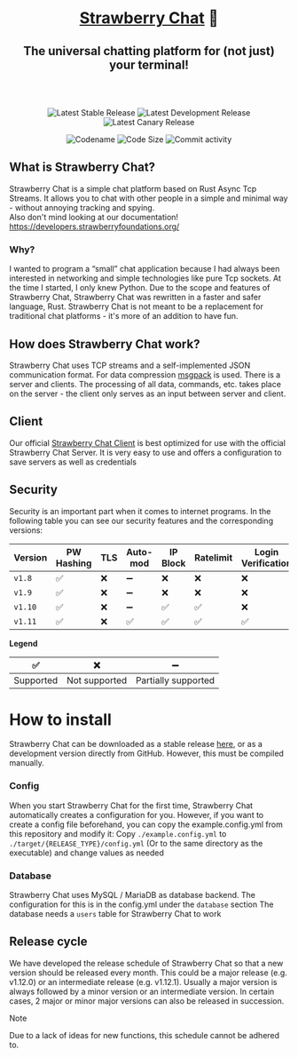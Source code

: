 <div align="center">
  <h1>
    <a href="https://strawberryfoundations.org/strawberry-chat">Strawberry Chat</a>
    💬
  </h1>
  <h2>The universal chatting platform for (not just) your terminal!</h2>
  <br><br>

  ![Latest Stable Release](https://img.shields.io/badge/dynamic/json?url=https://api.strawberryfoundations.org/v1/versions&query=%24.stbchat.server.stable&label=Latest%20Stable%20Release&color=success)
  ![Latest Development Release](https://img.shields.io/badge/dynamic/json?url=https://api.strawberryfoundations.org/v1/versions&query=%24.stbchat.server.dev&label=Latest%20Development%20Release&color=cyan)
  ![Latest Canary Release](https://img.shields.io/badge/dynamic/json?url=https://api.strawberryfoundations.org/v1/versions&query=%24.stbchat.server.canary&label=Latest%20Canary%20Release&color=yellow)

  ![Codename](https://img.shields.io/badge/Codename-Rusty_Cake-orange)
  ![Code Size](https://img.shields.io/github/languages/code-size/Strawberry-Foundations/strawberry-chat)
  ![Commit activity](https://img.shields.io/github/commit-activity/w/Strawberry-Foundations/strawberry-chat)

</div>


## What is Strawberry Chat?
Strawberry Chat is a simple chat platform based on Rust Async Tcp Streams.
It allows you to chat with other people in a simple and minimal way - without annoying tracking and spying.<br>
Also don't mind looking at our documentation! https://developers.strawberryfoundations.org/

### Why?
I wanted to program a “small” chat application because I had always been interested in networking and simple technologies like pure Tcp sockets.
At the time I started, I only knew Python. Due to the scope and features of Strawberry Chat, Strawberry Chat was rewritten in a faster and safer language, Rust.
Strawberry Chat is not meant to be a replacement for traditional chat platforms - it's more of an addition to have fun.

## How does Strawberry Chat work?
Strawberry Chat uses TCP streams and a self-implemented JSON communication format.
For data compression [msgpack](https://msgpack.org/) is used.
There is a server and clients.
The processing of all data, commands, etc. takes place on the server - the client only serves as an input between server and client.

## Client
Our official [Strawberry Chat Client](https://github.com/Strawberry-Foundations/strawberry-chat-client) is best optimized for use with the official Strawberry Chat Server.
It is very easy to use and offers a configuration to save servers as well as credentials

## Security
Security is an important part when it comes to internet programs.
In the following table you can see our security features and the corresponding versions:

| Version | PW Hashing | TLS | Auto-<br>mod | IP Block | Ratelimit | Login Verification | Msg Verification | Watchdog | 
|---------|------------|-----|--------------|----------|-----------|--------------------|------------------|----------|
| `v1.8`  | ✅          | ❌   | ➖            | ❌        | ❌         | ❌                  | ❌                | ❌        |
| `v1.9`  | ✅          | ❌   | ➖            | ❌        | ❌         | ❌                  | ❌                | ❌        |
| `v1.10` | ✅          | ❌   | ➖            | ✅        | ✅         | ❌                  | ❌                | ❌        |
| `v1.11` | ✅          | ❌   | ✅            | ✅        | ✅         | ✅                  | ✅                | ✅        |

**Legend**

| ✅         | ❌             | ➖                   | 
|-----------|---------------|---------------------|
| Supported | Not supported | Partially supported |


# How to install
Strawberry Chat can be downloaded as a stable release [here](https://github.com/Strawberry-Foundations/strawberry-chat/releases/latest), 
or as a development version directly from GitHub. However, this must be compiled manually.

### Config
When you start Strawberry Chat for the first time, Strawberry Chat automatically creates a configuration for you.
However, if you want to create a config file beforehand, you can copy the example.config.yml from this repository and modify it:
Copy `./example.config.yml` to `./target/{RELEASE_TYPE}/config.yml` (Or to the same directory as the executable)
and change values as needed

### Database
Strawberry Chat uses MySQL / MariaDB as database backend. The configuration for this is in the config.yml under the `database` section
The database needs a `users` table for Strawberry Chat to work

## Release cycle
We have developed the release schedule of Strawberry Chat so that a new version should be released every month.
This could be a major release (e.g. v1.12.0) or an intermediate release (e.g. v1.12.1).
Usually a major version is always followed by a minor version or an intermediate version.
In certain cases, 2 major or minor major versions can also be released in succession.

> [!NOTE]
> Due to a lack of ideas for new functions, this schedule cannot be adhered to.